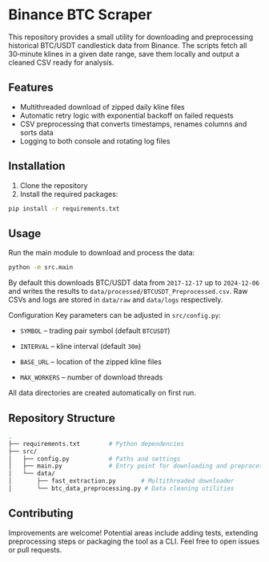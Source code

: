 # Binance BTC Scraper

This repository provides a small utility for downloading and preprocessing historical BTC/USDT candlestick data from Binance. The scripts fetch all 30‑minute klines in a given date range, save them locally and output a cleaned CSV ready for analysis.

## Features

-   Multithreaded download of zipped daily kline files
-   Automatic retry logic with exponential backoff on failed requests
-   CSV preprocessing that converts timestamps, renames columns and sorts data
-   Logging to both console and rotating log files

## Installation

1. Clone the repository
2. Install the required packages:

```bash
pip install -r requirements.txt
```

## Usage

Run the main module to download and process the data:

```bash
python -m src.main
```

By default this downloads BTC/USDT data from `2017-12-17` up to `2024-12-06` and writes the results to `data/processed/BTCUSDT_Preprocessed.csv`. Raw CSVs and logs are stored in `data/raw` and `data/logs` respectively.

Configuration
Key parameters can be adjusted in `src/config.py`:

-   `SYMBOL` – trading pair symbol (default `BTCUSDT`)

-   `INTERVAL` – kline interval (default `30m`)

-   `BASE_URL` – location of the zipped kline files

-   `MAX_WORKERS` – number of download threads

All data directories are created automatically on first run.

## Repository Structure

```bash
.
├── requirements.txt        # Python dependencies
├── src/
│   ├── config.py           # Paths and settings
│   ├── main.py             # Entry point for downloading and preprocessing
│   └── data/
│       ├── fast_extraction.py       # Multithreaded downloader
│       └── btc_data_preprocessing.py # Data cleaning utilities
```

## Contributing

Improvements are welcome! Potential areas include adding tests, extending preprocessing steps or packaging the tool as a CLI. Feel free to open issues or pull requests.
